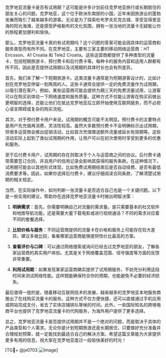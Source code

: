 克罗地亚流量卡是否有试用期？这可能是许多计划前往克罗地亚旅行或长期居住的朋友关心的问题。克罗地亚，这个位于欧洲东南部的小国，近年来因旅游业的蓬勃发展而吸引了越来越多的游客。无论是为了探索杜布罗夫尼克古城、享受亚得里亚海的阳光海滩，还是感受萨格勒布的文化氛围，拥有一张当地的流量卡无疑能让你的旅程更加便利和愉快。

那么，克罗地亚流量卡真的有试用期吗？这个问题的答案可能会因具体的运营商和服务类型而有所不同。在克罗地亚，主要有三家主要的移动网络运营商：HT Ericsson、A1 Croatia 和 Tele2 Croatia。这些运营商都提供了多种类型的流量卡，包括短期旅游卡、预付费卡和后付费卡等。每种卡的服务内容和适用人群都有所不同，因此是否提供试用期以及试用期的具体时长也会有所差异。

首先，我们来了解一下短期旅游卡。这类流量卡通常是为短期游客设计的，比如计划在克罗地亚停留一到两周的人。这些卡通常会提供一定的免费流量作为试用期，以吸引潜在客户。例如，某些运营商可能会提供为期三天的免费流量试用，让游客可以在购买前体验一下网络速度和服务质量。这种方式不仅能让游客在购买前做出更明智的选择，还能让他们在抵达克罗地亚后立即开始使用互联网服务，而不必担心语言障碍或复杂的购买流程。

其次，对于预付费卡用户来说，试用期的概念可能不太明显。预付费卡的主要特点是用户先充值再消费，灵活性较高。虽然大多数预付费卡不会明确标示出试用期，但很多运营商会推出促销活动，比如首次充值赠送额外流量或延长有效期等。这些活动实际上起到了类似试用期的作用，让用户可以在初次使用时享受到更多的优惠和服务。

至于后付费卡用户，试用期的存在则取决于个人与运营商之间的协议。后付费卡通常需要签订合同，并且用户的信用记录会影响其获得的服务条款。在这种情况下，试用期可能会以其他形式体现，比如免费试用期结束后是否自动续费、是否有最低消费要求等。因此，如果你选择后付费卡，建议仔细阅读合同条款，了解清楚试用期的相关规定。

当然，在实际操作中，如何判断一张流量卡是否适合自己也是一个关键问题。以下是一些实用的建议，帮助你在选择克罗地亚流量卡时做出明智决策：

1. **明确需求**：首先，你需要明确自己对流量的需求量。是只需要基本的社交软件和地图导航功能，还是需要大量下载电影或进行视频通话？不同的需求对应着不同的套餐选择。

2. **比较价格与服务**：不同运营商提供的流量卡在价格和服务上可能存在较大差异。建议多做比较，看看哪家运营商能够提供性价比最高的方案。

3. **查看评价与口碑**：可以通过网络搜索或询问已经去过克罗地亚的朋友，了解各家运营商的真实用户体验。尤其是关于网络覆盖范围、信号强度等方面的反馈非常重要。

4. **利用试用期**：如果发现某家运营商确实提供了试用期服务，不妨充分利用这段时间来测试网络性能。这样既能确保符合你的预期，也能避免不必要的经济损失。

最后值得一提的是，随着移动互联网技术的发展，越来越多的克罗地亚本地服务商推出了在线购买流量卡的服务。这种方式不仅方便快捷，还可以直接通过手机应用或网站完成支付，省去了实体店铺排队等候的时间。此外，一些国际知名的跨境电商平台也提供了克罗地亚流量卡的代购服务，为海外用户提供了更多选择。

总之，克罗地亚流量卡是否提供试用期并不是一个绝对的问题，而是取决于具体的产品类型和个人需求。无论你是计划短期旅游还是长期居住，只要做好充分准备并合理规划预算，就一定能找到最适合自己的解决方案。希望这篇文章能为大家提供更多有用的信息，祝大家在克罗地亚度过一段愉快美好的时光！

[TG💪+ @jx0703 ![Image](https://github.com/user-attachments/assets/dbca1d08-cadb-493c-b0ec-ad6f7a83f270)]